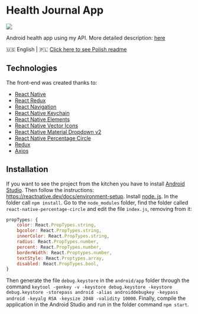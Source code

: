 # Health Journal App
<img src="https://raw.githubusercontent.com/Patryk404/Health_Journal/master/images/logo.png">

Android health app using my API.
More detailed description: <a href="https://github.com/Patryk404/Health_Journal/blob/master/README_PL.md"> here </a>

🇺🇸 English | 🇵🇱 <a  href="https://github.com/Patryk404/Health_Journal/blob/master/Health_Journal-Frontend/README_PL.md">Click here to see Polish readme</a>
## Technologies
The front-end was created thanks to:
* <a  href="https://reactnative.dev/">React Native</a>
* <a  href="https://react-redux.js.org/">React Redux</a>
* <a  href="https://reactnavigation.org/">React Navigation</a>
* <a  href="https://github.com/oblador/react-native-keychain">React Native Keychain</a>
* <a  href="https://reactnativeelements.com/">React Native Elements</a>
* <a  href="https://github.com/oblador/react-native-vector-icons">React Native Vector Icons</a>
* <a  href="https://www.npmjs.com/package/react-native-material-dropdown-v2">React Native Material Dropdown v2</a>
* <a  href="https://www.npmjs.com/package/react-native-percentage-circle">React Native Percentage Circle</a>
* <a  href="https://redux.js.org/">Redux</a>
* <a  href="https://github.com/axios/axios">Axios</a>
## Installation
If you want to see the project from the kitchen you have to install <a  href="https://developer.android.com/studio">Android Studio</a>. 
Then follow the instructions: https://reactnative.dev/docs/environment-setup. 
Install <a  href="https://nodejs. org/en/">node. js</a>.
 In the folder call `npm install`.
 Go to the `node_modules` folder, find the folder called `react-native-percentage-circle` and edit the file `index.js`, removing from it:
```JavaScript
propTypes: {
	color: React.PropTypes.string,
	bgcolor: React.PropTypes.string,
	innerColor: React.PropTypes.string,
	radius: React.PropTypes.number,
	percent: React.PropTypes.number,
	borderWidth: React.Proptypes.number,
	textStyle: React.Proptypes.array,
	disabled: React.PropTypes.bool,
}
```
Then generate the file `debug.keystore` in the `android/app` folder through the command `keytool -genkey -v -keystore debug.keystore -keystore debug.keystore -storepass android -alias androiddebugkey -keypass android -keyalg RSA -keysize 2048 -validity 10000`.
Finally, compile the application in the Android Studio and run in the folder command `npm start`.
